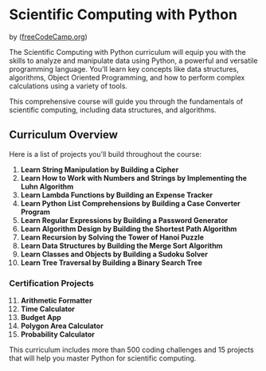 # Scientific Computing with Python 
by ([freeCodeCamp.org](https://www.freecodecamp.org/learn/scientific-computing-with-python/))

The Scientific Computing with Python curriculum will equip you with the skills to analyze and manipulate data using Python, a powerful and versatile programming language. You'll learn key concepts like data structures, algorithms, Object Oriented Programming, and how to perform complex calculations using a variety of tools.

This comprehensive course will guide you through the fundamentals of scientific computing, including data structures, and algorithms.

## Curriculum Overview

Here is a list of projects you'll build throughout the course:

1. **Learn String Manipulation by Building a Cipher**
2. **Learn How to Work with Numbers and Strings by Implementing the Luhn Algorithm**
3. **Learn Lambda Functions by Building an Expense Tracker**
4. **Learn Python List Comprehensions by Building a Case Converter Program**
5. **Learn Regular Expressions by Building a Password Generator**
6. **Learn Algorithm Design by Building the Shortest Path Algorithm**
7. **Learn Recursion by Solving the Tower of Hanoi Puzzle**
8. **Learn Data Structures by Building the Merge Sort Algorithm**
9. **Learn Classes and Objects by Building a Sudoku Solver**
10. **Learn Tree Traversal by Building a Binary Search Tree**

### Certification Projects

11. **Arithmetic Formatter**
12. **Time Calculator**
13. **Budget App**
14. **Polygon Area Calculator**
15. **Probability Calculator**

This curriculum includes more than 500 coding challenges and 15 projects that will help you master Python for scientific computing.
